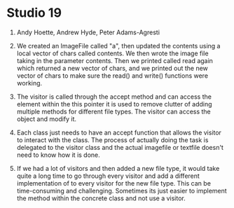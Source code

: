 # Studio 19

1. Andy Hoette, Andrew Hyde, Peter Adams-Agresti

2. We created an ImageFile called "a", then updated the contents using a local vector of chars 
called contents. We then wrote the image file taking in the parameter contents. Then we printed called 
read again which returned a new vector of chars, and we printed out the new vector of chars to make sure 
the read() and write() functions were working. 

3. The visitor is called through the accept method and can access the element within the this pointer 
it is used to remove clutter of adding multiple methods for different file types. The visitor can access 
the object and modify it. 

4. Each class just needs to have an accept function that allows the visitor to interact with the class. 
The process of actually doing the task is delegated to the visitor class and the actual imagefile or textfile
doesn't need to know how it is done. 

5. If we had a lot of visitors and then added a new file type, it would take quite a long time to 
go through every visitor and add a different implementation of to every visitor for the new file type. 
This can be time-consuming and challenging. Sometimes its just easier to implement the method within the 
concrete class and not use a visitor. 